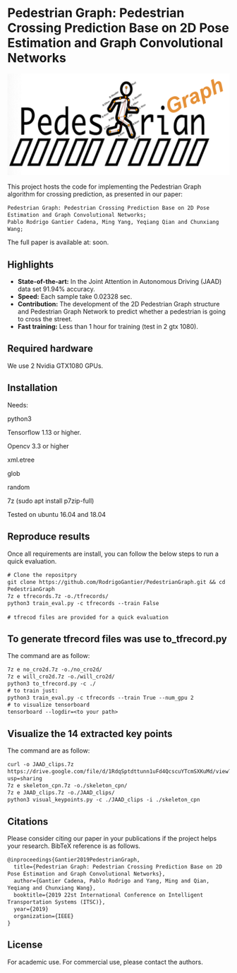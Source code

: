 # Pedestrian Graph: Pedestrian Crossing Prediction Base on 2D Pose Estimation and Graph Convolutional Networks
![](peaton.png)

This project hosts the code for implementing the Pedestrian Graph algorithm for crossing prediction, as presented in our paper:

    Pedestrian Graph: Pedestrian Crossing Prediction Base on 2D Pose Estimation and Graph Convolutional Networks;
    Pablo Rodrigo Gantier Cadena, Ming Yang, Yeqiang Qian and Chunxiang Wang;

The full paper is available at: soon. 

## Highlights
- **State-of-the-art:** In the Joint Attention in Autonomous Driving (JAAD) data set 91.94% accuracy.   
- **Speed:** Each sample take 0.02328 sec.
- **Contribution:** The development of the 2D Pedestrian Graph structure and Pedestrian Graph Network to predict whether a pedestrian is going to cross the street.
- **Fast training:** Less than 1 hour for training (test in 2 gtx 1080).

## Required hardware
We use 2 Nvidia GTX1080 GPUs. 

## Installation
Needs:

python3 

Tensorflow 1.13 or higher.
 
Opencv 3.3 or higher 

xml.etree

glob 

random

7z (sudo apt install p7zip-full)

Tested on ubuntu 16.04 and 18.04

## Reproduce results
Once all requirements are install, you can follow the below steps to run a quick evaluation.
    
    # Clone the repositpry 
    git clone https://github.com/RodrigoGantier/PedestrianGraph.git && cd PedestrianGraph
    7z e tfrecords.7z -o./tfrecords/
    python3 train_eval.py -c tfrecords --train False
    
    # tfrecod files are provided for a quick evaluation


## To generate tfrecord files was use to_tfrecord.py
The command are as follow:
    
    7z e no_cro2d.7z -o./no_cro2d/
    7z e will_cro2d.7z -o./will_cro2d/
    python3 to_tfrecord.py -c ./
    # to train just:
    python3 train_eval.py -c tfrecords --train True --num_gpu 2
    # to visualize tensorboard 
    tensorboard --logdir=<to your path>    

## Visualize the 14 extracted key points
The command are as follow:
    
    curl -o JAAD_clips.7z https://drive.google.com/file/d/1RdqSptdttunn1uFd4QcscuYTcmSXKuMd/view?usp=sharing
    7z e skeleton_cpn.7z -o./skeleton_cpn/
    7z e JAAD_clips.7z -o./JAAD_clips/
    python3 visual_keypoints.py -c ./JAAD_clips -i ./skeleton_cpn  


## Citations
Please consider citing our paper in your publications if the project helps your research. BibTeX reference is as follows.
```
@inproceedings{Gantier2019PedestrianGraph,
  title={Pedestrian Graph: Pedestrian Crossing Prediction Base on 2D Pose Estimation and Graph Convolutional Networks},
  author={Gantier Cadena, Pablo Rodrigo and Yang, Ming and Qian, Yeqiang and Chunxiang Wang},
  booktitle={2019 22st International Conference on Intelligent Transportation Systems (ITSC)},
  year={2019}
  organization={IEEE}
}
```


## License

For academic use. For commercial use, please contact the authors. 

